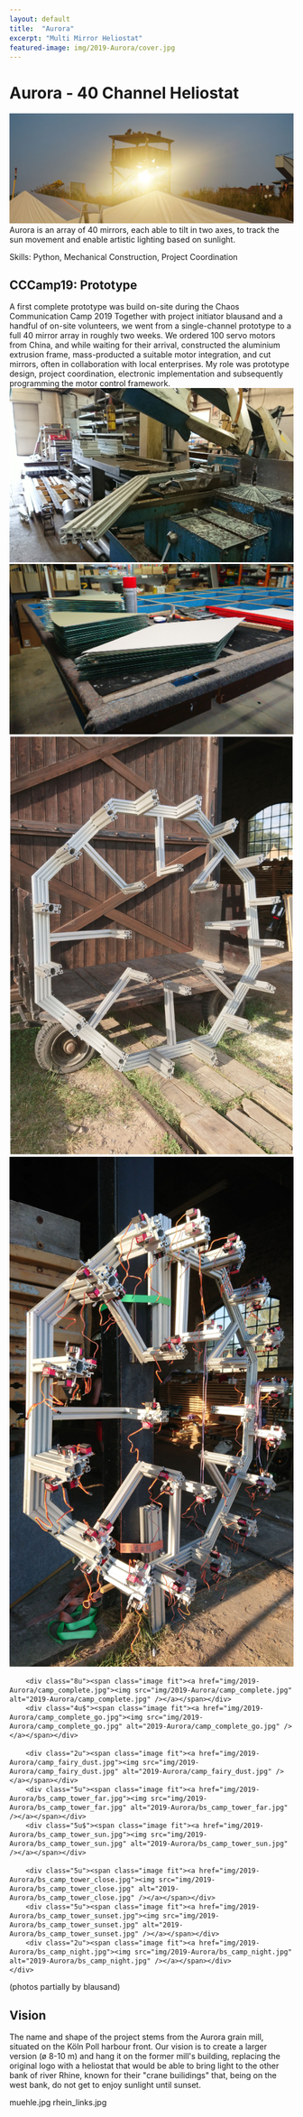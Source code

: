 ```yaml
---
layout: default
title:  "Aurora"
excerpt: "Multi Mirror Heliostat"
featured-image: img/2019-Aurora/cover.jpg
---
```


<h1>Aurora - 40 Channel Heliostat</h1>
<span class="image left"><a href="img/2019-Aurora/bs_camp_inbeam.jpg"><img src="img/2019-Aurora/bs_camp_inbeam.jpg" alt="Aurora Heliostat" /></a></span>
Aurora is an array of 40 mirrors, each able to tilt in two axes, to track the sun movement and enable artistic lighting based on sunlight.

Skills: Python, Mechanical Construction, Project Coordination

<h2>CCCamp19: Prototype</h2>
A first complete prototype was build on-site during the Chaos Communication Camp 2019
Together with project initiator blausand and a handful of on-site volunteers, we went from a single-channel prototype to a full 40 mirror array in roughly two weeks. We ordered 100 servo motors from China, and while waiting for their arrival, constructed the aluminium extrusion frame, mass-producted a suitable motor integration, and cut mirrors, often in collaboration with local enterprises. My role was prototype design, project coordination, electronic implementation and subsequently programming the motor control framework. 

<div class="box alt">
	<div class="row uniform">
		<div class="5u"><span class="image fit"><a href="img/2019-Aurora/making_extrusion_cut.jpg"><img src="img/2019-Aurora/making_extrusion_cut.jpg" alt="2019-Aurora/making_extrusion_cut.jpg" /></a></span></div>
		<div class="5u"><span class="image fit"><a href="img/2019-Aurora/making_mirrors_cut.jpg"><img src="img/2019-Aurora/making_mirrors_cut.jpg" alt="2019-Aurora/making_mirrors_cut.jpg" /></a></span></div>
		<div class="2u"><span class="image fit"><a href="img/2019-Aurora/camp_frame_naked.jpg"><img src="img/2019-Aurora/camp_frame_naked.jpg" alt="2019-Aurora/camp_frame_naked.jpg" /></a></span></div>
		<div class="2u$"><span class="image fit"><a href="img/2019-Aurora/camp_frame_motors.jpg"><img src="img/2019-Aurora/camp_frame_motors.jpg" alt="2019-Aurora/camp_frame_motors.jpg" /></a></span></div>
		
		<div class="8u"><span class="image fit"><a href="img/2019-Aurora/camp_complete.jpg"><img src="img/2019-Aurora/camp_complete.jpg" alt="2019-Aurora/camp_complete.jpg" /></a></span></div>
		<div class="4u$"><span class="image fit"><a href="img/2019-Aurora/camp_complete_go.jpg"><img src="img/2019-Aurora/camp_complete_go.jpg" alt="2019-Aurora/camp_complete_go.jpg" /></a></span></div>

		<div class="2u"><span class="image fit"><a href="img/2019-Aurora/camp_fairy_dust.jpg"><img src="img/2019-Aurora/camp_fairy_dust.jpg" alt="2019-Aurora/camp_fairy_dust.jpg" /></a></span></div>
		<div class="5u"><span class="image fit"><a href="img/2019-Aurora/bs_camp_tower_far.jpg"><img src="img/2019-Aurora/bs_camp_tower_far.jpg" alt="2019-Aurora/bs_camp_tower_far.jpg" /></a></span></div>
		<div class="5u$"><span class="image fit"><a href="img/2019-Aurora/bs_camp_tower_sun.jpg"><img src="img/2019-Aurora/bs_camp_tower_sun.jpg" alt="2019-Aurora/bs_camp_tower_sun.jpg" /></a></span></div>

		<div class="5u"><span class="image fit"><a href="img/2019-Aurora/bs_camp_tower_close.jpg"><img src="img/2019-Aurora/bs_camp_tower_close.jpg" alt="2019-Aurora/bs_camp_tower_close.jpg" /></a></span></div>
		<div class="5u"><span class="image fit"><a href="img/2019-Aurora/bs_camp_tower_sunset.jpg"><img src="img/2019-Aurora/bs_camp_tower_sunset.jpg" alt="2019-Aurora/bs_camp_tower_sunset.jpg" /></a></span></div>
		<div class="2u"><span class="image fit"><a href="img/2019-Aurora/bs_camp_night.jpg"><img src="img/2019-Aurora/bs_camp_night.jpg" alt="2019-Aurora/bs_camp_night.jpg" /></a></span></div>
	</div>
</div>
(photos partially by blausand)

<h2>Vision</h2>
The name and shape of the project stems from the Aurora grain mill, situated on the Köln Poll harbour front. Our vision is to create a larger version (ø 8-10 m) and hang it on the former mill's building, replacing the original logo with a heliostat that would be able to bring light to the other bank of river Rhine, known for their "crane builidings" that, being on the west bank, do not get to enjoy sunlight until sunset.

muehle.jpg
rhein_links.jpg
